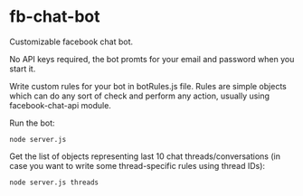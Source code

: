 # fb-chat-bot

Customizable facebook chat bot.

No API keys required, the bot promts for your email and password when you start it.

Write custom rules for your bot in botRules.js file. Rules are simple objects which can do any sort of check and perform any action, usually using facebook-chat-api module.

Run the bot:
```
node server.js
```

Get the list of objects representing last 10 chat threads/conversations (in case you want to write some thread-specific rules using thread IDs):
```
node server.js threads
```
